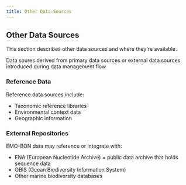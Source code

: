 ```yaml
---
title: Other Data Sources
---
```


## Other Data Sources

This section describes other data sources and where they're available.

Data soures derived from primary data sources or external data sources introduced during data management flow 

### Reference Data

Reference data sources include:

- Taxonomic reference libraries
- Environmental context data
- Geographic information

### External Repositories

EMO-BON data may reference or integrate with:
- ENA (European Nucleotide Archive) =  public data archive that holds sequence data 
- OBIS (Ocean Biodiversity Information System)
- Other marine biodiversity databases


